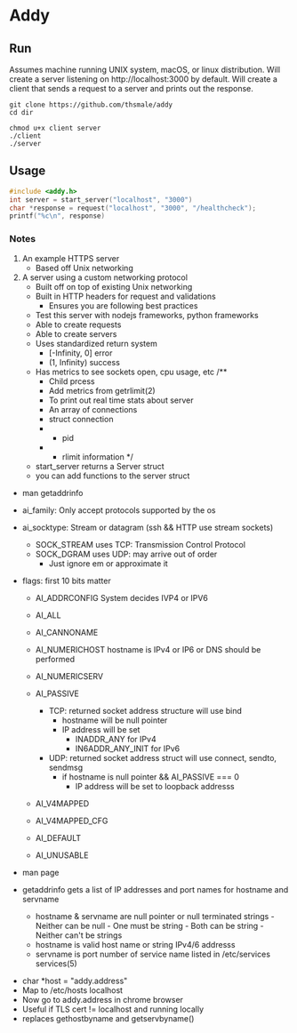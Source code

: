 # Addy

## Run
Assumes machine running UNIX system, macOS, or linux distribution.
Will create a server listening on http://localhost:3000 by default.
Will create a client that sends a request to a server and prints out the response.

```
git clone https://github.com/thsmale/addy
cd dir

chmod u+x client server
./client
./server
```

## Usage
```c
#include <addy.h>
int server = start_server("localhost", "3000")
char *response = request("localhost", "3000", "/healthcheck");
printf("%c\n", response)
```

### Notes

1. An example HTTPS server
	- Based off Unix networking
2. A server using a custom networking protocol
	- Built off on top of existing Unix networking
	- Built in HTTP headers for request and validations
		- Ensures you are following best practices
	- Test this server with nodejs frameworks, python frameworks
	- Able to create requests
	- Able to create servers
	- Uses standardized return system
		- [-Infinity, 0] error
		- (1, Infinity) success
	- Has metrics to see sockets open, cpu usage, etc
		/**
		 * Child prcess
		 * Add metrics from getrlimit(2)
		 * To print out real time stats about server
		 * An array of connections
		 * struct connection 
		 * 	- pid
		 * 	- rlimit information
		 */
	- start_server returns a Server struct
	- you can add functions to the server struct


* man getaddrinfo 
* ai_family: Only accept protocols supported by the os
* ai_socktype: Stream or datagram (ssh && HTTP use stream sockets)
	- SOCK_STREAM uses TCP: Transmission Control Protocol
	- SOCK_DGRAM uses UDP: may arrive out of order
		- Just ignore em or approximate it
* flags: first 10 bits matter
	- AI_ADDRCONFIG System decides IVP4 or IPV6
	- AI_ALL 
	- AI_CANNONAME
	- AI_NUMERICHOST hostname is IPv4 or IP6 or DNS should be performed
	- AI_NUMERICSERV
	- AI_PASSIVE 
		- TCP: returned socket address structure will use bind
			- hostname will be null pointer
			- IP address will be set 
				- INADDR_ANY for IPv4
				- IN6ADDR_ANY_INIT for IPv6
		- UDP: returned socket address struct will use connect, sendto, sendmsg
			- if hostname is null pointer && AI_PASSIVE === 0
				- IP address will be set to loopback addresss 


	- AI_V4MAPPED
	- AI_V4MAPPED_CFG
	- AI_DEFAULT
	- AI_UNUSABLE	

 * man page
 * getaddrinfo gets a list of IP addresses and port names for hostname and servname
  	- hostname & servname are null pointer or null terminated strings
  		  - Neither can be null
  		  - One must be string
  		  - Both can be string
  		  - Neither can't be strings
  	- hostname is valid host name or string IPv4/6 addresss
  	- servname is port number of service name listed in /etc/services services(5)

- char *host = "addy.address"
- Map to /etc/hosts localhost
- Now go to addy.address in chrome browser
- Useful if TLS cert != localhost and running locally
- replaces gethostbyname and getservbyname()

